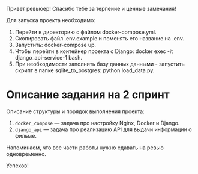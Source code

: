 Привет ревьюер! Спасибо тебе за терпение и ценные замечания!

Для запуска проекта необходимо:
1. Перейти в директорию с файлом docker-compose.yml. 
2. Скопировать файл .env.example и поменять его название на .env.
3. Запустить: docker-compose up.
4. Чтобы перейти в контейнер проекта с Django: docker exec -it django_api-service-1 bash.
5. При необходимости заполнить базу данных данными - запустить скрипт в папке sqlite_to_postgres: python load_data.py.

# Описание задания на 2 спринт
 
Описание структуры и порядок выполнения проекта:

1. `docker_compose` — задача про настройку Nginx, Docker и Django.
2. `django_api` — задача про реализацию API для выдачи информации о фильме.

Напоминаем, что все части работы нужно сдавать на ревью одновременно.

Успехов!
